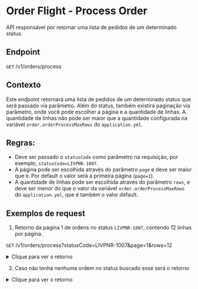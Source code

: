 # Order Flight - Process Order

API responsável por retornar uma lista de pedidos de um determinado status.

## Endpoint

`GET` /v1/orders/process

## Contexto

Este endpoint retornará uma lista de pedidos de um determinado status que será passado via parâmetro. Além do status,
também existirá paginação via parâmetro, onde você pode escolher a página e a quantidade de linhas. A quantidade de
linhas não pode ser maior que a quantidade configurada na variável `order.orderProcessMaxRows` do `application.yml`.

## Regras:

- Deve ser passado o `statusCode` como parâmetro na requisição, por exemplo, `statusCode=LIVPNR-1007`.
- A página pode ser escolhida através do parâmetro `page` e deve ser maior que `0`. Por default o valor será a primeira página (`page=1`).
- A quantidade de linhas pode ser escolhida através do parâmetro `rows`, e deve ser menor do que o valor da
  variável `order.orderProcessMaxRows` do `application.yml`, que é também o valor default.

## Exemplos de request

1. Retorno da página 1 de ordens no status `LIVPNR-1007`, contendo 12 linhas por página.

`GET` /v1/orders/process?statusCode=LIVPNR-1007&page=1&rows=12

<details>
    <summary>Clique para ver o retorno</summary>
    <pre>
{
    "orders": [
        {
            "id": "lf121",
            "commerceOrderId": "o1231"
        },
        {
            "id": "lf122",
            "commerceOrderId": "o1232"
        },
        {
            "id": "lf123",
            "commerceOrderId": "o1233"
        },
        {
            "id": "lf124",
            "commerceOrderId": "o1234"
        },
        {
            "id": "lf125",
            "commerceOrderId": "o1235"
        },
        {
            "id": "lf126",
            "commerceOrderId": "o1236"
        },
        {
            "id": "lf127",
            "commerceOrderId": "o1237"
        },
        {
            "id": "lf128",
            "commerceOrderId": "o1238"
        },
        {
            "id": "lf129",
            "commerceOrderId": "o1239"
        },
        {
            "id": "lf121",
            "commerceOrderId": "o1231"
        },
        {
            "id": "lf121",
            "commerceOrderId": "o1231"
        },
        {
            "id": "lf121",
            "commerceOrderId": "o1231"
        },
        {
            "id": "lf1210",
            "commerceOrderId": "o12310"
        },
        {
            "id": "lf1211",
            "commerceOrderId": "o12311"
        },
        {
            "id": "lf1212",
            "commerceOrderId": "o12312"
        },
        {
            "id": "lf1213",
            "commerceOrderId": "o12313"
        }
    ],
    "page": 1,
    "rows": 12,
    "total": 13,
    "totalPages": 2
}
</pre>
</details>

2. Caso não tenha nenhuma ordem no status buscado esse será o retorno

<details>
    <summary>Clique para ver o retorno</summary>
    <pre>
{
    "orders": [],
    "page": 1,
    "rows": 12,
    "total": 0,
    "totalPages": 0
}
</pre>
</details>
